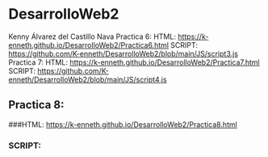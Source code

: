 # DesarrolloWeb2
Kenny Álvarez del Castillo Nava
Practica 6: 
HTML:
https://k-enneth.github.io/DesarrolloWeb2/Practica6.html
SCRIPT:
https://github.com/K-enneth/DesarrolloWeb2/blob/main/JS/script3.js
Practica 7:
HTML:
https://k-enneth.github.io/DesarrolloWeb2/Practica7.html
SCRIPT:
https://github.com/K-enneth/DesarrolloWeb2/blob/main/JS/script4.js
## Practica 8:
###HTML: 
https://k-enneth.github.io/DesarrolloWeb2/Practica8.html
### SCRIPT:

